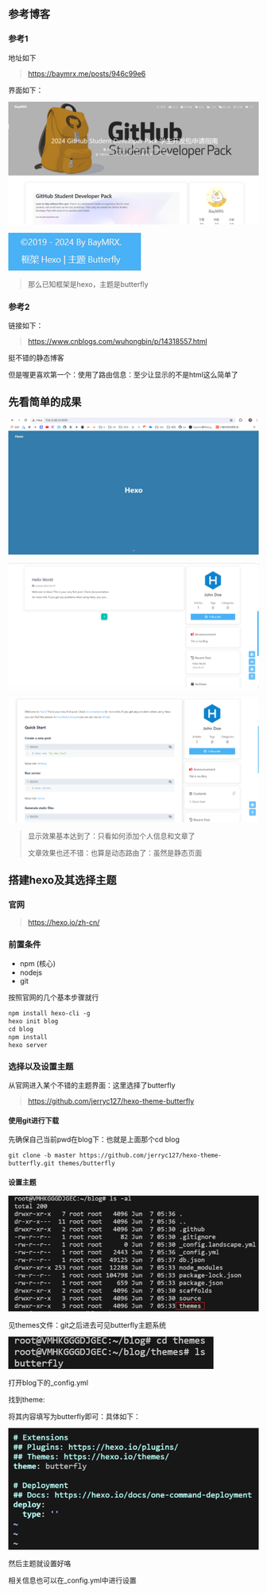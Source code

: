 ## 参考博客

### 参考1

地址如下

> https://baymrx.me/posts/946c99e6

界面如下：

![image-20240607131654547](./images/image-20240607131654547.png)

![image-20240607131753061](./images/image-20240607131753061.png)

> 那么已知框架是hexo，主题是butterfly



### 参考2

链接如下：

>https://www.cnblogs.com/wuhongbin/p/14318557.html

挺不错的静态博客

但是喔更喜欢第一个：使用了路由信息：至少让显示的不是html这么简单了



## 先看简单的成果

![image-20240607133846450](./images/image-20240607133846450.png)

![image-20240607133859573](./images/image-20240607133859573.png)

![image-20240607134329688](./images/image-20240607134329688.png)

> 显示效果基本达到了：只看如何添加个人信息和文章了
>
> 文章效果也还不错：也算是动态路由了：虽然是静态页面

## 搭建hexo及其选择主题

### 官网

>https://hexo.io/zh-cn/

### 前置条件

- npm (核心)
- nodejs
- git

按照官网的几个基本步骤就行

```shell
npm install hexo-cli -g
hexo init blog
cd blog
npm install
hexo server
```

### 选择以及设置主题

从官网进入某个不错的主题界面：这里选择了butterfly

> https://github.com/jerryc127/hexo-theme-butterfly

#### 使用git进行下载

先确保自己当前pwd在blog下：也就是上面那个cd blog

```git
git clone -b master https://github.com/jerryc127/hexo-theme-butterfly.git themes/butterfly
```

#### 设置主题

![image-20240607134823241](./images/image-20240607134823241.png)

见themes文件：git之后进去可见butterfly主题系统

![image-20240607134906253](./images/image-20240607134906253.png)

打开blog下的_config.yml

找到theme:

将其内容填写为butterfly即可：具体如下：

![image-20240607135159164](./images/image-20240607135159164.png)

然后主题就设置好咯



相关信息也可以在_config.yml中进行设置